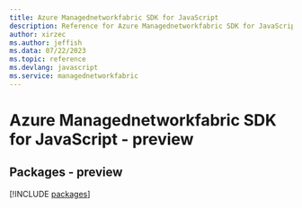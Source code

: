 ```yaml
---
title: Azure Managednetworkfabric SDK for JavaScript
description: Reference for Azure Managednetworkfabric SDK for JavaScript
author: xirzec
ms.author: jeffish
ms.data: 07/22/2023
ms.topic: reference
ms.devlang: javascript
ms.service: managednetworkfabric
---
```

# Azure Managednetworkfabric SDK for JavaScript - preview
## Packages - preview
[!INCLUDE [packages](managednetworkfabric-index.md)]